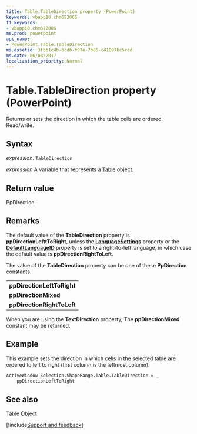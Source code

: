 ```yaml
---
title: Table.TableDirection property (PowerPoint)
keywords: vbapp10.chm622006
f1_keywords:
- vbapp10.chm622006
ms.prod: powerpoint
api_name:
- PowerPoint.Table.TableDirection
ms.assetid: 3fbb1c4b-6cdb-f97e-7b85-c41897bc5ced
ms.date: 06/08/2017
localization_priority: Normal
---
```



# Table.TableDirection property (PowerPoint)

Returns or sets the direction in which the table cells are ordered. Read/write.


## Syntax

_expression_. `TableDirection`

_expression_ A variable that represents a [Table](PowerPoint.Table.md) object.


## Return value

PpDirection


## Remarks

The default value of the  **TableDirection** property is **ppDirectionLefttToRight**, unless the **[LanguageSettings](PowerPoint.Application.LanguageSettings.md)** property or the **[DefaultLanguageID](PowerPoint.Presentation.DefaultLanguageID.md)** property is set to a right-to-left language, in which case the default value is **ppDirectionRightToLeft**.

The value of the  **TableDirection** property can be one of these **PpDirection** constants.


||
|:-----|
|**ppDirectionLeftToRight**|
|**ppDirectionMixed**|
|**ppDirectionRightToLeft**|

When you are using the  **TextDirection** property, The **ppDirectionMixed** constant may be returned.


## Example

This example sets the direction in which cells in the selected table are ordered to left to right (first column is the leftmost column).


```vb
ActiveWindow.Selection.ShapeRange.Table.TableDirection = _
    ppDirectionLeftToRight
```


## See also


[Table Object](PowerPoint.Table.md)

[!include[Support and feedback](~/includes/feedback-boilerplate.md)]